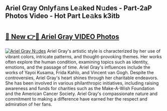 ## Ariel Gray Onlyf𝚊ns Le𝚊ked N𝚞des - Part-2aP Photos Video - Hot Part Le𝚊ks k3itb

# <h2><a href="http://ab20172.deff.icu/?id=Ariel+Gray">🔗 New 👉🔴 Ariel Gray VIDEO Photos</a></h2>

[![Ariel Gray N𝚞des](https://i.imgur.com/rIISA9y.gif)](http://ab20172.deff.icu/?id=Ariel+Gray)
Ariel Gray's artistic style is characterized by her use of vibrant colors, intricate patterns, and thought-provoking themes. Her works often explore the human condition, examining topics such as identity, emotions, and the passage of time. Ariel Gray's influences include the works of Yayoi Kusama, Frida Kahlo, and Vincent van Gogh. Despite the controversies, Ariel Gray's heart shines through her charitable endeavors. She has been involved in various philanthropic initiatives, including raising awareness and funds for charities such as the Make-A-Wish Foundation and the American Cancer Society. Ariel Gray's compassionate nature and commitment to making a difference have earned her the respect and admiration of her fans.
